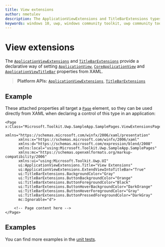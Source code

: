 ```yaml
---
title: View extensions
author: nmetulev
description: The ApplicationViewExtensions and TitleBarExtensions types provide a declarative way of setting ApplicationView, CoreApplicationView and ApplicationViewTitleBar properties from XAML.
keywords: windows 10, uwp, windows community toolkit, uwp community toolkit, uwp toolkit, ViewExtensions, ApplicationViewExtensions, StatusBarExtensions, TitleBarExtensions, statusbar, titlebar, xaml
---
```


# View extensions

The [`ApplicationViewExtensions`](/dotnet/api/microsoft.toolkit.uwp.ui.applicationviewextensions) and [`TitleBarExtensions`](/dotnet/api/microsoft.toolkit.uwp.ui.titlebarextensions) provide a declarative way of setting [`ApplicationView`](/uwp/api/windows.ui.viewmanagement.applicationview), [`CoreApplicationView`](/uwp/api/windows.applicationmodel.core.coreapplicationview) and [`ApplicationViewTitleBar`](/uwp/api/windows.ui.viewmanagement.applicationviewtitlebar) properties from XAML.

> **Platform APIs:** [`ApplicationViewExtensions`](/dotnet/api/microsoft.toolkit.uwp.ui.applicationviewextensions), [`TitleBarExtensions`](/dotnet/api/microsoft.toolkit.uwp.ui.titlebarextensions)

## Example

These attached properties all target a [`Page`](/uwp/api/windows.ui.xaml.controls.page) element, so they can be used directly from XAML when declaring a control of this type in an application:

```xaml
<Page x:Class="Microsoft.Toolkit.Uwp.SampleApp.SamplePages.ViewExtensionsPage"
      xmlns="https://schemas.microsoft.com/winfx/2006/xaml/presentation"
      xmlns:x="https://schemas.microsoft.com/winfx/2006/xaml"
      xmlns:d="https://schemas.microsoft.com/expression/blend/2008"
      xmlns:local="using:Microsoft.Toolkit.Uwp.SampleApp.SamplePages"
      xmlns:mc="https://schemas.openxmlformats.org/markup-compatibility/2006"
      xmlns:ui="using:Microsoft.Toolkit.Uwp.UI"
      ui:ApplicationViewExtensions.Title="View Extensions"
      ui:ApplicationViewExtensions.ExtendViewIntoTitleBar="True"
      ui:TitleBarExtensions.BackgroundColor="Gray"
      ui:TitleBarExtensions.ButtonBackgroundColor="Orange"
      ui:TitleBarExtensions.ButtonForegroundColor="Black"
      ui:TitleBarExtensions.ButtonHoverBackgroundColor="DarkOrange"
      ui:TitleBarExtensions.ButtonHoverForegroundColor="Gray"
      ui:TitleBarExtensions.ButtonPressedForegroundColor="DarkGray"
      mc:Ignorable="d">

    <!-- Page content here -->
</Page>
```

## Examples

You can find more examples in the [unit tests](https://github.com/windows-toolkit/WindowsCommunityToolkit/tree/rel/7.1.0/UnitTests).
